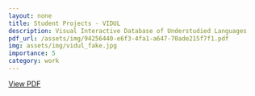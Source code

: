 ```yaml
---
layout: none
title: Student Projects - VIDUL
description: Visual Interactive Database of Understudied Languages 
pdf_url: /assets/img/94256440-e6f3-4fa1-a647-70ade215f7f1.pdf
img: assets/img/vidul_fake.jpg
importance: 5
category: work
---
```

<a href="{{ '/assets/img/94256440-e6f3-4fa1-a647-70ade215f7f1.pdf' | relative_url }}" target="_blank" rel="noopener noreferrer">
    View PDF
</a>
